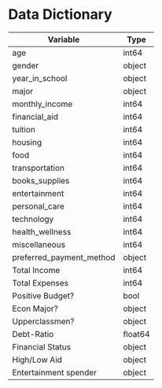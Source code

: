 # Data Dictionary

| Variable                  | Type    |
|---------------------------|---------|
| age                       | int64   |
| gender                    | object  |
| year_in_school            | object  |
| major                     | object  |
| monthly_income            | int64   |
| financial_aid             | int64   |
| tuition                   | int64   |
| housing                   | int64   |
| food                      | int64   |
| transportation            | int64   |
| books_supplies            | int64   |
| entertainment             | int64   |
| personal_care             | int64   |
| technology                | int64   |
| health_wellness           | int64   |
| miscellaneous             | int64   |
| preferred_payment_method  | object  |
| Total Income              | int64   |
| Total Expenses            | int64   |
| Positive Budget?          | bool    |
| Econ Major?               | object  |
| Upperclassmen?            | object  |
| Debt-Ratio                | float64 |
| Financial Status          | object  |
| High/Low Aid              | object  |
| Entertainment spender     | object  |


